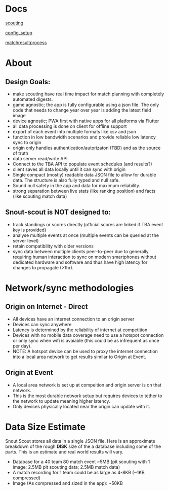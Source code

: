 # Docs
[scouting](scouting.md)

[config_setup](config_setup.md)

[matchresultprocess](matchresultprocess.md)

# About
## Design Goals:
- make scouting have real time impact for match planning with completely automated digests.
- game agnostic; the app is fully configurable using a json file. The only code that needs to change year over year is adding the latest field image
- device agnostic; PWA first with native apps for all platforms via Flutter
- all data processing is done on client for offline support
- export of each event into multiple formats like csv and json
- function in low bandwidth scenarios and provide reliable low latency sync to origin
- origin only handles authentication/autorizaton (TBD) and as the source of truth
- data server read/write API
- Connect to the TBA API to populate event schedules (and results?)
- client saves all data locally until it can sync with origin
- Single compact (mostly) readable data JSON file to allow for durable data. The structure is also fully typed and null safe.
- Sound null safety in the app and data for maximum reliability.
- strong separation between live stats (like ranking position) and facts (like scouting match data)

## Snout-scout is NOT designed to:
- track standings or scores directly (official scores are linked if TBA event key is provided)
- analyse multiple events at once (multiple events can be queried at the server level)
- retain compatibility with older versions
- sync data between multiple clients peer-to-peer due to generally requiring human interaction to sync on modern smartphones without dedicated hardware and software and thus have high latency for changes to propagate (>1hr).


# Network/sync methodologies
## Origin on Internet - Direct
- All devices have an internet connection to an origin server
- Devices can sync anywhere
- Latency is determined by the reliability of internet at competition
- Devices with no mobile data coverage need to use a hotspot connection or only sync when wifi is avaiable (this could be as infrequent as once per day).
- NOTE: A hotspot device can be used to proxy the internet connection into a local area network to get results similar to Origin at Event.

## Origin at Event
- A local area network is set up at compeition and origin server is on that network.
- This is the most durable network setup but requires devices to tether to the network to update meaning higher latency.
- Only devices physically located near the origin can update with it.


# Data Size Estimate
Snout Scout stores all data in a single JSON file. Here is an approximate breakdown of the rough **DISK** size of the a database including some of the parts. This is an estimate and real world results will vary.
- Database for a 40 team 80 match event ~5MB (pit scouting with 1 image; 2.5MB pit scouting data; 2.5MB match data)
- A match recording for 1 team could be as large as 4-8KB (~1KB compressed)
- Image (As compressed and sized in the app): ~50KB